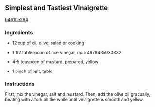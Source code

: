 ## Simplest and Tastiest Vinaigrette

[b461ffe294](http://www.food.com/recipe/simplest-and-tastiest-vinaigrette-245532)

### Ingredients

 - 12 cup of oil, olive, salad or cooking

 - 1 1/2 tablespoon of rice vinegar, upc: 4979435030332

 - 4-5 teaspoon of mustard, prepared, yellow

 - 1 pinch of salt, table

### Instructions

First, mix the vinegar, salt and mustard. Then, add the olive oil gradually, beating with a fork all the while until vinaigrette is smooth and yellow.